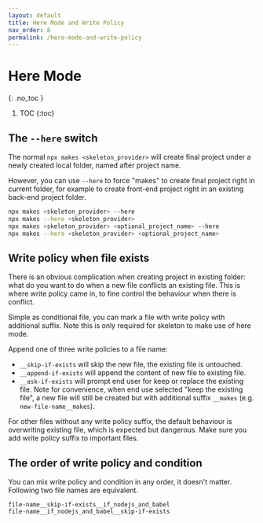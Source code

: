 ```yaml
---
layout: default
title: Here Mode and Write Policy
nav_order: 8
permalink: /here-mode-and-write-policy
---
```


# Here Mode
{: .no_toc }

1. TOC
{:toc}

## The `--here` switch

The normal `npx makes <skeleton_provider>` will create final project under a newly created local folder, named after project name.

However, you can use `--here` to force "makes" to create final project right in current folder, for example to create front-end project right in an existing back-end project folder.

```bash
npx makes <skeleton_provider> --here
npx makes --here <skeleton_provider>
npx makes <skeleton_provider> <optional_project_name> --here
npx makes --here <skeleton_provider> <optional_project_name>
```

## Write policy when file exists

There is an obvious complication when creating project in existing folder: what do you want to do when a new file conflicts an existing file. This is where write policy came in, to fine control the behaviour when there is conflict.

Simple as conditional file, you can mark a file with write policy with additional suffix. Note this is only required for skeleton to make use of here mode.

Append one of three write policies to a file name:
* `__skip-if-exists` will skip the new file, the existing file is untouched.
* `__append-if-exists` will append the content of new file to existing file.
* `__ask-if-exists` will prompt end user for keep or replace the existing file. Note for convenience, when end use selected "keep the existing file", a new file will still be created but with additional suffix `__makes` (e.g. `new-file-name__makes`).

For other files without any write policy suffix, the default behaviour is overwriting existing file, which is expected but dangerous. Make sure you add write policy suffix to important files.

## The order of write policy and condition

You can mix write policy and condition in any order, it doesn't matter. Following two file names are equivalent.

```
file-name__skip-if-exists__if_nodejs_and_babel
file-name__if_nodejs_and_babel__skip-if-exists
```
